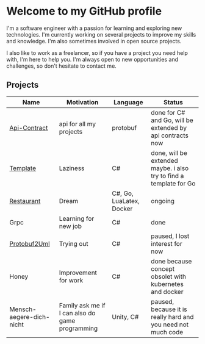 # Welcome to my GitHub profile

I'm a software engineer with a passion for learning and exploring new technologies. I'm currently working on several projects to improve my skills and knowledge. I'm also sometimes involved in open source projects.

I also like to work as a freelancer, so if you have a project you need help with, I'm here to help you. I'm always open to new opportunities and challenges, so don't hesitate to contact me.

## Projects
| Name | Motivation | Language | Status |
| ---- | ----------- | -------- | ------ |
| [Api-Contract](https://github.com/KinNeko-De/api-contract) | api for all my projects | protobuf | done for C# and Go, will be extended by api contracts now |
| [Template](https://github.com/KinNeko-De/template-dotnet) | Laziness | C# | done, will be extended maybe. i also try to find a template for Go |
| [Restaurant](https://github.com/KinNeko-De/restaurant) | Dream | C#, Go, LuaLatex, Docker | ongoing |
| Grpc | Learning for new job | C# | done |
| [Protobuf2Uml](https://github.com/users/KinNeko-De/projects/2)| Trying out | C# | paused, I lost interest for now |
| Honey | Improvement for work | C# | done because concept obsolet with kubernetes and docker |
| Mensch-aegere-dich-nicht | Family ask me if I can also do game programming | Unity, C# | paused, because it is really hard and you need not much code |
